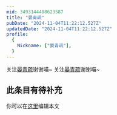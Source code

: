 ```yaml
---
mid: 3493144408623587
title: "晏青疏"
pubDate: "2024-11-04T11:22:12.527Z"
updatedDate: "2024-11-04T11:22:12.527Z"
profile:
  {
    Nickname: ["晏青疏"],
  }
---
```


关注[晏青疏](https://space.bilibili.com/3493144408623587)谢谢喵~ 关注[晏青疏](https://space.bilibili.com/3493144408623587)谢谢喵~

## 此条目有待补充
你可以在[这里](https://github.com/Yuhanawa/VTuber.ICU-Content/edit/master/v/晏青疏/index.md)编辑本文

